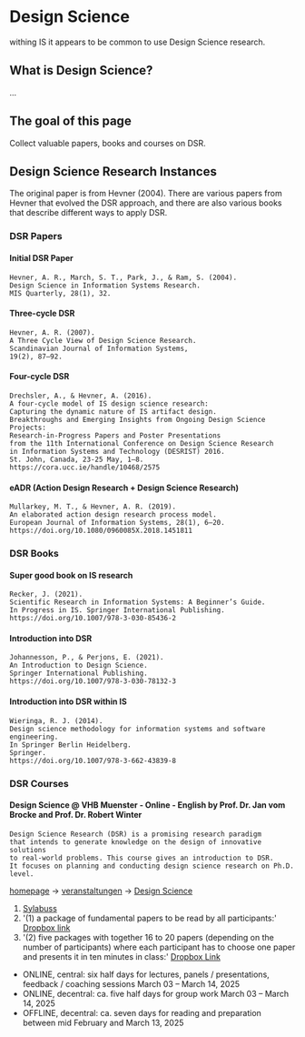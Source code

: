 # Design Science

withing IS it appears to be common to use Design Science research.

## What is Design Science?
...

## The goal of this page
Collect valuable papers, books and courses on DSR.

## Design Science Research Instances
The original paper is from Hevner (2004).
There are various papers from Hevner that evolved the DSR approach, 
and there are also various books that describe different ways to apply DSR.


### DSR Papers


#### Initial DSR Paper
```
Hevner, A. R., March, S. T., Park, J., & Ram, S. (2004).
Design Science in Information Systems Research.
MIS Quarterly, 28(1), 32.
```

#### Three-cycle DSR
```
Hevner, A. R. (2007).
A Three Cycle View of Design Science Research.
Scandinavian Journal of Information Systems,
19(2), 87–92.
```

#### Four-cycle DSR
```
Drechsler, A., & Hevner, A. (2016).
A four-cycle model of IS design science research:
Capturing the dynamic nature of IS artifact design.
Breakthroughs and Emerging Insights from Ongoing Design Science Projects:
Research-in-Progress Papers and Poster Presentations
from the 11th International Conference on Design Science Research
in Information Systems and Technology (DESRIST) 2016.
St. John, Canada, 23-25 May, 1–8.
https://cora.ucc.ie/handle/10468/2575
```

#### eADR (Action Design Research + Design Science Research)
```
Mullarkey, M. T., & Hevner, A. R. (2019).
An elaborated action design research process model.
European Journal of Information Systems, 28(1), 6–20.
https://doi.org/10.1080/0960085X.2018.1451811
```

### DSR Books

#### Super good book on IS research
```
Recker, J. (2021).
Scientific Research in Information Systems: A Beginner’s Guide.
In Progress in IS. Springer International Publishing.
https://doi.org/10.1007/978-3-030-85436-2
```

#### Introduction into DSR
```
Johannesson, P., & Perjons, E. (2021).
An Introduction to Design Science.
Springer International Publishing.
https://doi.org/10.1007/978-3-030-78132-3
```

#### Introduction into DSR within IS
```
Wieringa, R. J. (2014).
Design science methodology for information systems and software engineering.
In Springer Berlin Heidelberg.
Springer.
https://doi.org/10.1007/978-3-662-43839-8
```

### DSR Courses

#### Design Science @ VHB Muenster - Online - English by Prof. Dr. Jan vom Brocke and Prof. Dr. Robert Winter

```
Design Science Research (DSR) is a promising research paradigm
that intends to generate knowledge on the design of innovative solutions
to real-world problems. This course gives an introduction to DSR.
It focuses on planning and conducting design science research on Ph.D. level.
```

[homepage](https://www.vhbonline.org) -> 
[veranstaltungen](https://www.vhbonline.org/veranstaltungen/alle-veranstaltungen) -> 
[Design Science](https://www.vhbonline.org/veranstaltungen/alle-veranstaltungen/detail/Design%20Science)

1. [Sylabuss](https://www.vhbonline.org/fileadmin/vhb/Veranstaltungen/ProDok/Syllabi_2025/2503MS02_Syllabus.pdf)
2. '(1) a package of fundamental papers to be read by all participants:' [Dropbox link](https://www.dropbox.com/sh/x5uvyi4a9e04w2s/AAAAXGN5EYant9gg06EHyhwma?dl=0)
3. '(2) five packages with together 16 to 20 papers (depending on the number of participants) where
each participant has to choose one paper and presents it in ten minutes in class:' [Dropbox Link](https://www.dropbox.com/sh/s18flh3fh54rj39/AABThFpLl7PR5T-aqZmUtFwJa?dl=0)

* ONLINE, central: six half days for lectures, panels / presentations, feedback / coaching sessions March 03 – March 14, 2025
* ONLINE, decentral: ca. five half days for group work March 03 – March 14, 2025
* OFFLINE, decentral: ca. seven days for reading and preparation between mid February and March 13, 2025

